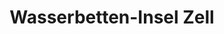 ---
title: "Wasserbetten-Insel Zell"
url: /zell-am-harmersbach/wasserbetten-insel-zell/
shop: Möbel
---